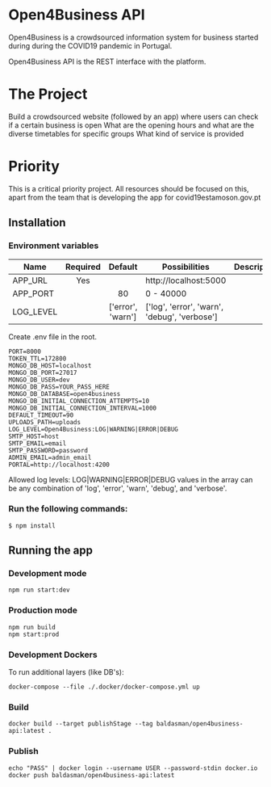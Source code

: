 # Open4Business API
Open4Business is a crowdsourced information system for business started during during the COVID19 pandemic in Portugal.

Open4Business API is the REST interface with the platform.

# The Project
Build a crowdsourced website (followed by an app) where users can check if a certain business is open What are the opening hours and what are the diverse timetables for specific groups What kind of service is provided

# Priority
This is a critical priority project. All resources should be focused on this, apart from the team that is developing the app for covid19estamoson.gov.pt


## Installation

### Environment variables

| Name        | Required | Default           | Possibilities                                | Description |
| ----------- | :------: | :---------------: | -------------------------------------------- | ----------- |
| APP_URL     |   Yes    |                   | http://localhost:5000                        |             |
| APP_PORT    |          | 80                | 0 - 40000                                    |             |
| LOG_LEVEL   |          | ['error', 'warn'] | ['log', 'error', 'warn', 'debug', 'verbose'] |             |

Create .env file in the root.
``` 
PORT=8000
TOKEN_TTL=172800
MONGO_DB_HOST=localhost
MONGO_DB_PORT=27017
MONGO_DB_USER=dev
MONGO_DB_PASS=YOUR_PASS_HERE
MONGO_DB_DATABASE=open4business
MONGO_DB_INITIAL_CONNECTION_ATTEMPTS=10
MONGO_DB_INITIAL_CONNECTION_INTERVAL=1000
DEFAULT_TIMEOUT=90
UPLOADS_PATH=uploads
LOG_LEVEL=Open4Business:LOG|WARNING|ERROR|DEBUG
SMTP_HOST=host
SMTP_EMAIL=email
SMTP_PASSWORD=password
ADMIN_EMAIL=admin_email
PORTAL=http://localhost:4200
```
Allowed log levels: LOG|WARNING|ERROR|DEBUG
values in the array can be any combination of 'log', 'error', 'warn', 'debug', and 'verbose'.

### Run the following commands:

``` 
$ npm install
```

## Running the app
### Development mode

``` 
npm run start:dev
```

### Production mode
``` 
npm run build
npm start:prod
```

### Development Dockers
To run additional layers (like DB's):
``` 
docker-compose --file ./.docker/docker-compose.yml up

```

### Build
```
docker build --target publishStage --tag baldasman/open4business-api:latest .
```

### Publish
```
echo "PASS" | docker login --username USER --password-stdin docker.io
docker push baldasman/open4business-api:latest
```